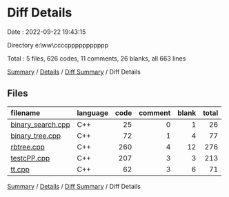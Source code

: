 # Diff Details

Date : 2022-09-22 19:43:15

Directory e:\\ww\\ccccppppppppppp

Total : 5 files,  626 codes, 11 comments, 26 blanks, all 663 lines

[Summary](results.md) / [Details](details.md) / [Diff Summary](diff.md) / Diff Details

## Files
| filename | language | code | comment | blank | total |
| :--- | :--- | ---: | ---: | ---: | ---: |
| [binary_search.cpp](/binary_search.cpp) | C++ | 25 | 0 | 1 | 26 |
| [binary_tree.cpp](/binary_tree.cpp) | C++ | 72 | 1 | 4 | 77 |
| [rbtree.cpp](/rbtree.cpp) | C++ | 260 | 4 | 12 | 276 |
| [testcPP.cpp](/testcPP.cpp) | C++ | 207 | 3 | 3 | 213 |
| [tt.cpp](/tt.cpp) | C++ | 62 | 3 | 6 | 71 |

[Summary](results.md) / [Details](details.md) / [Diff Summary](diff.md) / Diff Details